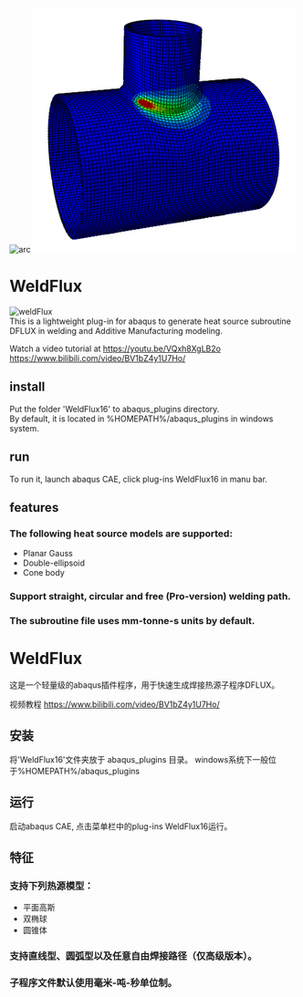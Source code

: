 ![arc](https://github.com/cheneyjin/welding_dflux_subroutine/creoweld.png)
![result](https://github.com/cheneyjin/welding_dflux_subroutine/blob/main/result.png)
# WeldFlux
![weldFlux](https://img.shields.io/badge/cheneyjin-weldFlux1.6-brightgreen)  
This is a lightweight plug-in for abaqus to generate heat source subroutine DFLUX in welding and Additive Manufacturing modeling.

Watch a video tutorial at https://youtu.be/VQxh8XgLB2o https://www.bilibili.com/video/BV1bZ4y1U7Ho/

## install
Put the folder 'WeldFlux16' to abaqus_plugins directory.  
By default, it is located in %HOMEPATH%/abaqus_plugins in windows system.
## run
To run it, launch abaqus CAE, click plug-ins WeldFlux16 in manu bar.
## features
### The following heat source models are supported:
-  Planar Gauss
-  Double-ellipsoid
-  Cone body 
### Support straight, circular and **free (Pro-version) welding path**.
### The subroutine file uses mm-tonne-s units by default.




# WeldFlux
这是一个轻量级的abaqus插件程序，用于快速生成焊接热源子程序DFLUX。

视频教程 https://www.bilibili.com/video/BV1bZ4y1U7Ho/

## 安装
将'WeldFlux16'文件夹放于 abaqus_plugins 目录。
windows系统下一般位于%HOMEPATH%/abaqus_plugins
## 运行
启动abaqus CAE, 点击菜单栏中的plug-ins WeldFlux16运行。
## 特征
### 支持下列热源模型：
-  平面高斯
-  双椭球
-  圆锥体

### 支持直线型、圆弧型以及**任意自由焊接路径（仅高级版本）**。
### 子程序文件默认使用毫米-吨-秒单位制。
